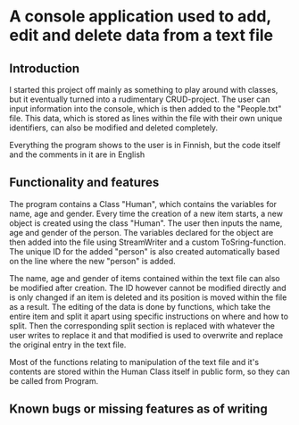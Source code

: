 # A console application used to add, edit and delete data from a text file

## Introduction
I started this project off mainly as something to play around with classes, but it eventually turned into a rudimentary CRUD-project. The user can input information into the console, which is then added to the "People.txt" file. This data, which is stored as lines within the file with their own unique identifiers, can also be modified and deleted completely. 

Everything the program shows to the user is in Finnish, but the code itself and the comments in it are in English

## Functionality and features
The program contains a Class "Human", which contains the variables for name, age and gender. Every time the creation of a new item starts, a new object is created using the class "Human". The user then inputs the name, age and gender of the person. The variables declared for the object are then added into the file using StreamWriter and a custom ToSring-function. The unique ID for the added "person" is also created automatically based on the line where the new "person" is added. 

The name, age and gender of items contained within the text file can also be modified after creation. The ID however cannot be modified directly and is only changed if an item is deleted and its position is moved within the file as a result. The editing of the data is done by functions, which take the entire item and split it apart using specific instructions on where and how to split. Then the corresponding split section is replaced with whatever the user writes to replace it and that modified is used to overwrite and replace the original entry in the text file. 

Most of the functions relating to manipulation of the text file and it's contents are stored within the Human Class itself in public form, so they can be called from Program. 

## Known bugs or missing features as of writing



